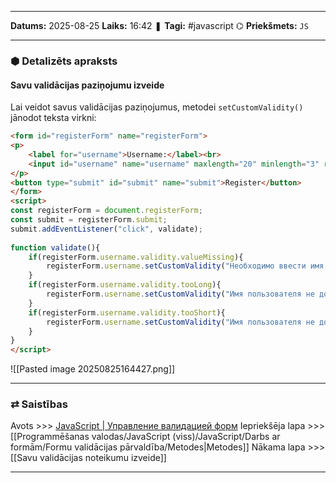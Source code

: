___

**Datums:** 2025-08-25
**Laiks:** 16:42
❚ **Tagi:** #javascript 
⌬ **Priekšmets:**  `JS`

---
### ⬢ Detalizēts apraksts
#### Savu validācijas paziņojumu izveide

Lai veidot savus validācijas paziņojumus, metodei `setCustomValidity()` jānodot teksta virkni:

```html
<form id="registerForm" name="registerForm">
<p>
    <label for="username">Username:</label><br>
    <input id="username" name="username" maxlength="20" minlength="3" required>
</p>
<button type="submit" id="submit" name="submit">Register</button>
</form>
<script>
const registerForm = document.registerForm;
const submit = registerForm.submit;
submit.addEventListener("click", validate);
 
function validate(){
    if(registerForm.username.validity.valueMissing){
        registerForm.username.setCustomValidity("Необходимо ввести имя пользователя");
    }
    if(registerForm.username.validity.tooLong){
        registerForm.username.setCustomValidity("Имя пользователя не должно превышать 20 символов");
    }
    if(registerForm.username.validity.tooShort){
        registerForm.username.setCustomValidity("Имя пользователя не должно быть меньше 3 символов");
    }
}
</script>
```

![[Pasted image 20250825164427.png]]

---
### ⇄ Saistības

Avots >>> [JavaScript \| Управление валидацией форм](https://metanit.com/web/javascript/10.7.php)
Iepriekšēja lapa >>> [[Programmēšanas valodas/JavaScript (viss)/JavaScript/Darbs ar formām/Formu validācijas pārvaldība/Metodes|Metodes]]
Nākama lapa >>> [[Savu validācijas noteikumu izveide]]

---